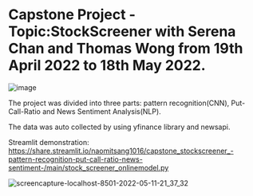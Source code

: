 # Capstone Project - Topic:StockScreener with Serena Chan and Thomas Wong from 19th April 2022 to 18th May 2022.
![image](https://user-images.githubusercontent.com/97008731/168753248-ba9bf466-e638-49fd-983d-33550cddb604.png)

The project was divided into three parts: pattern recognition(CNN), Put-Call-Ratio and News Sentiment Analysis(NLP).



The data was auto collected by using yfinance library and newsapi.

Streamlit demonstration: 
https://share.streamlit.io/naomitsang1016/capstone_stockscreener_-pattern-recognition-put-call-ratio-news-sentiment-/main/stock_screener_onlinemodel.py

![screencapture-localhost-8501-2022-05-11-21_37_32](https://user-images.githubusercontent.com/97008731/168753506-a80bbdb5-f41f-49cd-ad5f-bf68d6eaa5e1.png)
